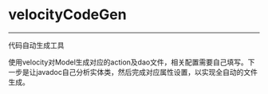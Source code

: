 # velocityCodeGen
---
代码自动生成工具

使用velocity对Model生成对应的action及dao文件，相关配置需要自己填写。下一步是让javadoc自己分析实体类，然后完成对应属性设置，以实现全自动的文件生成。